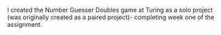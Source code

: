 I created the Number Guesser Doubles game at Turing as a solo project (was originally created as a paired project)- completing week one of the assignment.

